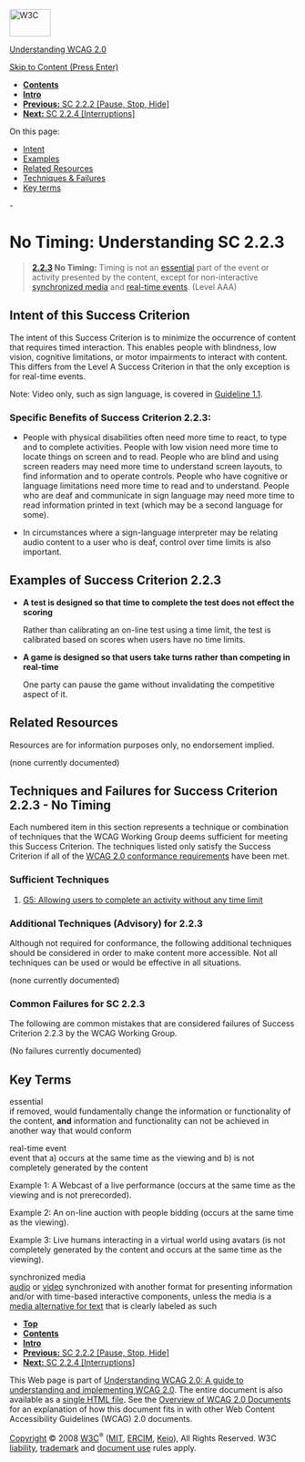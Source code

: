 [<img src="http://www.w3.org/Icons/w3c_home" alt="W3C" width="72" height="48" />](http://www.w3.org/)

[Understanding WCAG 2.0](http://www.w3.org/TR/2008/WD-UNDERSTANDING-WCAG20-20081103/)

[Skip to Content (Press Enter)](#maincontent)

<span id="top"></span>

-   **[Contents](http://www.w3.org/TR/2008/WD-UNDERSTANDING-WCAG20-20081103/#contents "Table of Contents")**
-   **[Intro](intro.html "Introduction to Understanding WCAG 2.0")**
-   [**Previous:** SC 2.2.2 \[Pause, Stop, Hide\]](time-limits-pause.html "Understanding SC  2.2.2 [Pause, Stop, Hide]")
-   [**Next:** SC 2.2.4 \[Interruptions\]](time-limits-postponed.html "Understanding SC  2.2.4 [Interruptions]")

On this page:

-   [Intent](#time-limits-no-exceptions-intent-head)
-   [Examples](#time-limits-no-exceptions-examples-head)
-   [Related Resources](#time-limits-no-exceptions-resources-head)
-   [Techniques & Failures](#time-limits-no-exceptions-techniques-head)
-   [Key terms](#key-terms)

<span id="maincontent">-</span>

<span id="time-limits-no-exceptions"></span> **No Timing**<span class="screenreader">:</span> Understanding SC 2.2.3
====================================================================================================================

> **[2.2.3](http://www.w3.org/TR/2008/PR-WCAG20-20081103/#time-limits-no-exceptions) No Timing:** Timing is not an <a href="#essentialdef" class="termref">essential</a> part of the event or activity presented by the content, except for non-interactive <a href="#synchronizedmediadef" class="termref">synchronized media</a> and <a href="#real-time-eventsdef" class="termref">real-time events</a>. (Level AAA)

Intent of this Success Criterion
--------------------------------

The intent of this Success Criterion is to minimize the occurrence of content that requires timed interaction. This enables people with blindness, low vision, cognitive limitations, or motor impairments to interact with content. This differs from the Level A Success Criterion in that the only exception is for real-time events.

Note: Video only, such as sign language, is covered in [Guideline 1.1](http://www.w3.org/TR/2008/PR-WCAG20-20081103/#text-equiv).

### Specific Benefits of Success Criterion 2.2.3:

-   People with physical disabilities often need more time to react, to type and to complete activities. People with low vision need more time to locate things on screen and to read. People who are blind and using screen readers may need more time to understand screen layouts, to find information and to operate controls. People who have cognitive or language limitations need more time to read and to understand. People who are deaf and communicate in sign language may need more time to read information printed in text (which may be a second language for some).

-   In circumstances where a sign-language interpreter may be relating audio content to a user who is deaf, control over time limits is also important.

Examples of Success Criterion 2.2.3
-----------------------------------

-   **A test is designed so that time to complete the test does not effect the scoring**

    Rather than calibrating an on-line test using a time limit, the test is calibrated based on scores when users have no time limits.

-   **A game is designed so that users take turns rather than competing in real-time**

    One party can pause the game without invalidating the competitive aspect of it.

Related Resources
-----------------

Resources are for information purposes only, no endorsement implied.

(none currently documented)

Techniques and Failures for Success Criterion 2.2.3 - No Timing
---------------------------------------------------------------

Each numbered item in this section represents a technique or combination of techniques that the WCAG Working Group deems sufficient for meeting this Success Criterion. The techniques listed only satisfy the Success Criterion if all of the [WCAG 2.0 conformance requirements](http://www.w3.org/TR/2008/PR-WCAG20-20081103/#conformance-reqs) have been met.

### Sufficient Techniques

1.  [G5: Allowing users to complete an activity without any time limit](http://www.w3.org/TR/2008/WD-WCAG20-TECHS-20081103/G5)

### Additional Techniques (Advisory) for 2.2.3

Although not required for conformance, the following additional techniques should be considered in order to make content more accessible. Not all techniques can be used or would be effective in all situations.

(none currently documented)

### Common Failures for SC 2.2.3

The following are common mistakes that are considered failures of Success Criterion 2.2.3 by the WCAG Working Group.

(No failures currently documented)

Key Terms
---------

 <span id="essentialdef"></span> essential  
if removed, would fundamentally change the information or functionality of the content, **and** information and functionality can not be achieved in another way that would conform

 <span id="real-time-eventsdef"></span> real-time event  
event that a) occurs at the same time as the viewing and b) is not completely generated by the content

Example 1: A Webcast of a live performance (occurs at the same time as the viewing and is not prerecorded).

Example 2: An on-line auction with people bidding (occurs at the same time as the viewing).

Example 3: Live humans interacting in a virtual world using avatars (is not completely generated by the content and occurs at the same time as the viewing).

 <span id="synchronizedmediadef"></span> synchronized media  
<a href="http://www.w3.org/TR/2008/PR-WCAG20-20081103/#audiodef" class="termref">audio</a> or <a href="http://www.w3.org/TR/2008/PR-WCAG20-20081103/#videodef" class="termref">video</a> synchronized with another format for presenting information and/or with time-based interactive components, unless the media is a <a href="http://www.w3.org/TR/2008/PR-WCAG20-20081103/#multimedia-alt-textdef" class="termref">media alternative for text</a> that is clearly labeled as such

-   **[Top](#top)**
-   **[Contents](http://www.w3.org/TR/2008/WD-UNDERSTANDING-WCAG20-20081103/#contents "Table of Contents")**
-   **[Intro](intro.html "Introduction to Understanding WCAG 2.0")**
-   [**Previous:** SC 2.2.2 \[Pause, Stop, Hide\]](time-limits-pause.html "Understanding SC  2.2.2 [Pause, Stop, Hide]")
-   [**Next:** SC 2.2.4 \[Interruptions\]](time-limits-postponed.html "Understanding SC  2.2.4 [Interruptions]")

This Web page is part of [Understanding WCAG 2.0: A guide to understanding and implementing WCAG 2.0](http://www.w3.org/TR/2008/WD-UNDERSTANDING-WCAG20-20081103/). The entire document is also available as a [single HTML file](complete.html). See the [Overview of WCAG 2.0 Documents](http://www.w3.org/WAI/intro/wcag20) for an explanation of how this document fits in with other Web Content Accessibility Guidelines (WCAG) 2.0 documents.

[Copyright](http://www.w3.org/Consortium/Legal/ipr-notice#Copyright) © 2008 [W3C](http://www.w3.org/)<sup>®</sup> ([MIT](http://www.csail.mit.edu/), [ERCIM](http://www.ercim.org/), [Keio](http://www.keio.ac.jp/)), All Rights Reserved. W3C [liability](http://www.w3.org/Consortium/Legal/ipr-notice#Legal_Disclaimer), [trademark](http://www.w3.org/Consortium/Legal/ipr-notice#W3C_Trademarks) and [document use](http://www.w3.org/Consortium/Legal/copyright-documents) rules apply.
